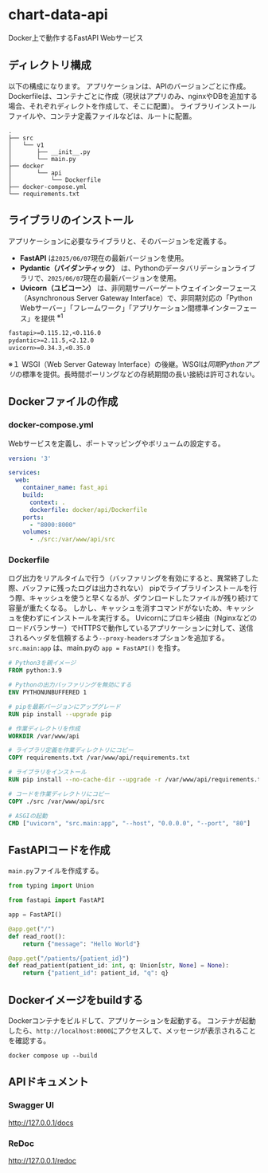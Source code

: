 # chart-data-api
Docker上で動作するFastAPI Webサービス

## ディレクトリ構成
以下の構成になります。
アプリケーションは、APIのバージョンごとに作成。
Dockerfileは、コンテナごとに作成（現状はアプリのみ、nginxやDBを追加する場合、それぞれディレクトを作成して、そこに配置）。
ライブラリインストールファイルや、コンテナ定義ファイルなどは、ルートに配置。

```
.
├── src
│   └── v1
│       ├── __init__.py
│       └── main.py
├── docker
│       └── api
│           └── Dockerfile
├── docker-compose.yml
└── requirements.txt
```

## ライブラリのインストール
アプリケーションに必要なライブラリと、そのバージョンを定義する。
* **FastAPI** は`2025/06/07`現在の最新バージョンを使用。
* **Pydantic（パイダンティック）** は、Pythonのデータバリデーションライブラリで、`2025/06/07`現在の最新バージョンを使用。
* **Uvicorn（ユビコーン）** は、非同期サーバーゲートウェイインターフェース（Asynchronous Server Gateway Interface）で、非同期対応の「Python Webサーバー」「フレームワーク」「アプリケーション間標準インターフェース」を提供 <sup>※1</sup>

```requirements.txt
fastapi>=0.115.12,<0.116.0
pydantic>=2.11.5,<2.12.0
uvicorn>=0.34.3,<0.35.0
```

※１ WSGI（Web Server Gateway Interface）の後継。WSGIは*同期Pythonアプリ*の標準を提供。長時間ポーリングなどの存続期間の長い接続は許可されない。

## Dockerファイルの作成

### docker-compose.yml
Webサービスを定義し、ポートマッピングやボリュームの設定する。

```docker-compose.yml
version: '3'

services:
  web:
    container_name: fast_api
    build:
      context: .
      dockerfile: docker/api/Dockerfile
    ports:
      - "8000:8000"
    volumes:
      - ./src:/var/www/api/src
```

### Dockerfile
ログ出力をリアルタイムで行う（バッファリングを有効にすると、異常終了した際、バッファに残ったログは出力されない）
pipでライブラリインストールを行う際、キャッシュを使うと早くなるが、ダウンロードしたファイルが残り続けて容量が重たくなる。
しかし、キャッシュを消すコマンドがないため、キャッシュを使わずにインストールを実行する。
Uvicornにプロキシ経由（Nginxなどのロードバランサー）でHTTPSで動作しているアプリケーションに対して、送信されるヘッダを信頼するよう`--proxy-headers`オプションを追加する。
`src.main:app` は、main.pyの `app = FastAPI()` を指す。

```Dockerfile
# Python3を親イメージ
FROM python:3.9

# Pythonの出力バッファリングを無効にする
ENV PYTHONUNBUFFERED 1

# pipを最新バージョンにアップグレード
RUN pip install --upgrade pip

# 作業ディレクトリを作成
WORKDIR /var/www/api

# ライブラリ定義を作業ディレクトリにコピー
COPY requirements.txt /var/www/api/requirements.txt

# ライブラリをインストール
RUN pip install --no-cache-dir --upgrade -r /var/www/api/requirements.txt

# コードを作業ディレクトリにコピー
COPY ./src /var/www/api/src

# ASGIの起動
CMD ["uvicorn", "src.main:app", "--host", "0.0.0.0", "--port", "80"]
```

## FastAPIコードを作成
`main.py`ファイルを作成する。

```python
from typing import Union

from fastapi import FastAPI

app = FastAPI()

@app.get("/")
def read_root():
    return {"message": "Hello World"}

@app.get("/patients/{patient_id}")
def read_patient(patient_id: int, q: Union[str, None] = None):
    return {"patient_id": patient_id, "q": q}
```

## Dockerイメージをbuildする
Dockerコンテナをビルドして、アプリケーションを起動する。
コンテナが起動したら、`http://localhost:8000`にアクセスして、メッセージが表示されることを確認する。

```
docker compose up --build
```

## APIドキュメント

### Swagger UI

http://127.0.0.1/docs

### ReDoc

http://127.0.0.1/redoc
